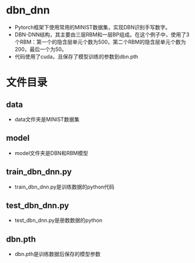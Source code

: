 # dbn_dnn
* Pytorch框架下使用常用的MINIST数据集，实现DBN识别手写数字。
* DBN-DNN结构，其主要由三层RBM和一层BP组成。在这个例子中，使用了3个RBM：第一个的隐含层单元个数为500，第二个RBM的隐含层单元个数为200，最后一个为50。
* 代码使用了cuda，且保存了模型训练的参数到dbn.pth

# 文件目录
## data
* data文件夹是MINIST数据集
## model
* model文件夹是DBN和RBM模型
## train_dbn_dnn.py
* train_dbn_dnn.py是训练数据的python代码
## test_dbn_dnn.py
* test_dbn_dnn.py是册数数据的python
## dbn.pth
* dbn.pth是训练数据后保存的模型参数
